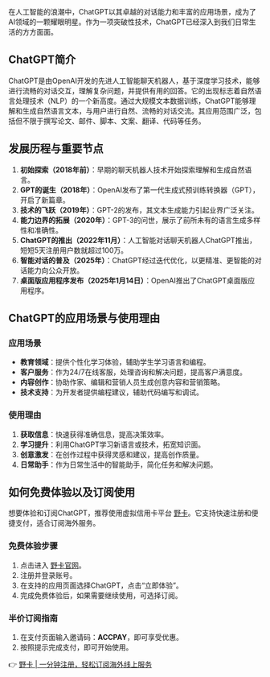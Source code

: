 在人工智能的浪潮中，ChatGPT以其卓越的对话能力和丰富的应用场景，成为了AI领域的一颗耀眼明星。作为一项突破性技术，ChatGPT已经深入到我们日常生活的方方面面。

## ChatGPT简介

ChatGPT是由OpenAI开发的先进人工智能聊天机器人，基于深度学习技术，能够进行流畅的对话交互，理解复杂问题，并提供有用的回答。它的出现标志着自然语言处理技术（NLP）的一个新高度。通过大规模文本数据训练，ChatGPT能够理解和生成自然语言文本，与用户进行自然、流畅的对话交流。其应用范围广泛，包括但不限于撰写论文、邮件、脚本、文案、翻译、代码等任务。

## 发展历程与重要节点

1. **初始探索（2018年前）**：早期的聊天机器人技术开始探索理解和生成自然语言。
2. **GPT的诞生（2018年）**：OpenAI发布了第一代生成式预训练转换器（GPT），开启了新篇章。
3. **技术的飞跃（2019年）**：GPT-2的发布，其文本生成能力引起业界广泛关注。
4. **能力边界的拓展（2020年）**：GPT-3的问世，展示了前所未有的语言生成多样性和准确性。
5. **ChatGPT的推出（2022年11月）**：人工智能对话聊天机器人ChatGPT推出，短短5天注册用户数就超过100万。
6. **智能对话的普及（2025年）**：ChatGPT经过迭代优化，以更精准、更智能的对话能力向公众开放。
7. **桌面版应用程序发布（2025年1月14日）**：OpenAI推出了ChatGPT桌面版应用程序。

## ChatGPT的应用场景与使用理由

### 应用场景

- **教育领域**：提供个性化学习体验，辅助学生学习语言和编程。
- **客户服务**：作为24/7在线客服，处理咨询和解决问题，提高客户满意度。
- **内容创作**：协助作家、编辑和营销人员生成创意内容和营销策略。
- **技术支持**：为开发者提供编程建议，辅助代码编写和调试。

### 使用理由

1. **获取信息**：快速获得准确信息，提高决策效率。
2. **学习提升**：利用ChatGPT学习新语言或技术，拓宽知识面。
3. **创意激发**：在创作过程中获得灵感和建议，提高创作质量。
4. **日常助手**：作为日常生活中的智能助手，简化任务和解决问题。

## 如何免费体验以及订阅使用

想要体验和订阅ChatGPT，推荐使用虚拟信用卡平台 [野卡](https://bit.ly/bewildcard)。它支持快速注册和便捷支付，适合订阅海外服务。

### 免费体验步骤

1. 点击进入 [野卡官网](https://bit.ly/bewildcard)。
2. 注册并登录账号。
3. 在支持的应用页面选择ChatGPT，点击“立即体验”。
4. 完成免费体验后，如果需要继续使用，可选择订阅。

### 半价订阅指南

1. 在支付页面输入邀请码：**ACCPAY**，即可享受优惠。
2. 按照提示完成支付，即可开始使用。

👉 [野卡 | 一分钟注册，轻松订阅海外线上服务](https://bit.ly/bewildcard)